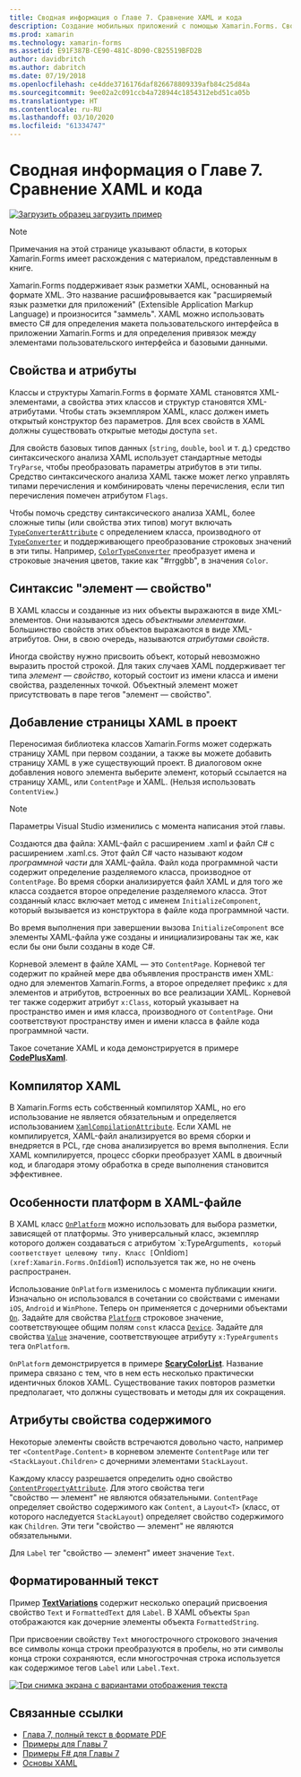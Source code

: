 ```yaml
---
title: Сводная информация о Главе 7. Сравнение XAML и кода
description: Создание мобильных приложений с помощью Xamarin.Forms. Сводная информация о Главе 7. Сравнение XAML и кода
ms.prod: xamarin
ms.technology: xamarin-forms
ms.assetid: E91F387B-CE90-481C-8D90-CB25519BFD2B
author: davidbritch
ms.author: dabritch
ms.date: 07/19/2018
ms.openlocfilehash: ce4dde3716176daf826678809339afb84c25d84a
ms.sourcegitcommit: 9ee02a2c091ccb4a728944c1854312ebd51ca05b
ms.translationtype: HT
ms.contentlocale: ru-RU
ms.lasthandoff: 03/10/2020
ms.locfileid: "61334747"
---
```

# <a name="summary-of-chapter-7-xaml-vs-code"></a>Сводная информация о Главе 7. Сравнение XAML и кода

[![Загрузить образец](~/media/shared/download.png) загрузить пример](https://github.com/xamarin/xamarin-forms-book-samples/tree/master/Chapter07)

> [!NOTE]
> Примечания на этой странице указывают области, в которых Xamarin.Forms имеет расхождения с материалом, представленным в книге.

Xamarin.Forms поддерживает язык разметки XAML, основанный на формате XML. Это название расшифровывается как "расширяемый язык разметки для приложений" (Extensible Application Markup Language) и произносится "заммель". XAML можно использовать вместо C# для определения макета пользовательского интерфейса в приложении Xamarin.Forms и для определения привязок между элементами пользовательского интерфейса и базовыми данными.

## <a name="properties-and-attributes"></a>Свойства и атрибуты

Классы и структуры Xamarin.Forms в формате XAML становятся XML-элементами, а свойства этих классов и структур становятся XML-атрибутами. Чтобы стать экземпляром XAML, класс должен иметь открытый конструктор без параметров. Для всех свойств в XAML должны существовать открытые методы доступа `set`.

Для свойств базовых типов данных (`string`, `double`, `bool` и т. д.) средство синтаксического анализа XAML использует стандартные методы `TryParse`, чтобы преобразовать параметры атрибутов в эти типы. Средство синтаксического анализа XAML также может легко управлять типами перечисления и комбинировать члены перечисления, если тип перечисления помечен атрибутом `Flags`.

Чтобы помочь средству синтаксического анализа XAML, более сложные типы (или свойства этих типов) могут включать [`TypeConverterAttribute`](xref:Xamarin.Forms.TypeConverterAttribute) с определением класса, производного от [`TypeConverter`](xref:Xamarin.Forms.TypeConverter) и поддерживающего преобразование строковых значений в эти типы. Например, [`ColorTypeConverter`](xref:Xamarin.Forms.ColorTypeConverter) преобразует имена и строковые значения цветов, такие как "#rrggbb", в значения `Color`.

## <a name="property-element-syntax"></a>Синтаксис "элемент — свойство"

В XAML классы и созданные из них объекты выражаются в виде XML-элементов. Они называются здесь *объектными элементами*. Большинство свойств этих объектов выражаются в виде XML-атрибутов. Они, в свою очередь, называются *атрибутами свойств*.

Иногда свойству нужно присвоить объект, который невозможно выразить простой строкой. Для таких случаев XAML поддерживает тег типа *элемент — свойство*, который состоит из имени класса и имени свойства, разделенных точкой. Объектный элемент может присутствовать в паре тегов "элемент — свойство".

## <a name="adding-a-xaml-page-to-your-project"></a>Добавление страницы XAML в проект

Переносимая библиотека классов Xamarin.Forms может содержать страницу XAML при первом создании, а также вы можете добавить страницу XAML в уже существующий проект. В диалоговом окне добавления нового элемента выберите элемент, который ссылается на страницу XAML, или `ContentPage` и XAML. (Нельзя использовать `ContentView`.)

> [!NOTE]
> Параметры Visual Studio изменились с момента написания этой главы.

Создаются два файла: XAML-файл с расширением .xaml и файл C# с расширением .xaml.cs. Этот файл C# часто называют *кодом программной части* для XAML-файла. Файл кода программной части содержит определение разделяемого класса, производное от `ContentPage`. Во время сборки анализируется файл XAML и для того же класса создается второе определение разделяемого класса. Этот созданный класс включает метод с именем `InitializeComponent`, который вызывается из конструктора в файле кода программной части.

Во время выполнения при завершении вызова `InitializeComponent` все элементы XAML-файла уже созданы и инициализированы так же, как если бы они были созданы в коде C#.

Корневой элемент в файле XAML — это `ContentPage`. Корневой тег содержит по крайней мере два объявления пространств имен XML: одно для элементов Xamarin.Forms, а второе определяет префикс `x` для элементов и атрибутов, встроенных во все реализации XAML. Корневой тег также содержит атрибут `x:Class`, который указывает на пространство имен и имя класса, производного от `ContentPage`. Они соответствуют пространству имен и имени класса в файле кода программной части.

Такое сочетание XAML и кода демонстрируется в примере [**CodePlusXaml**](https://github.com/xamarin/xamarin-forms-book-samples/tree/master/Chapter07).

## <a name="the-xaml-compiler"></a>Компилятор XAML

В Xamarin.Forms есть собственный компилятор XAML, но его использование не является обязательным и определяется использованием [`XamlCompilationAttribute`](xref:Xamarin.Forms.Xaml.XamlCompilationAttribute). Если XAML не компилируется, XAML-файл анализируется во время сборки и внедряется в PCL, где снова анализируется во время выполнения. Если XAML компилируется, процесс сборки преобразует XAML в двоичный код, и благодаря этому обработка в среде выполнения становится эффективнее.

## <a name="platform-specificity-in-the-xaml-file"></a>Особенности платформ в XAML-файле

В XAML класс [`OnPlatform`](xref:Xamarin.Forms.OnPlatform`1) можно использовать для выбора разметки, зависящей от платформы. Это универсальный класс, экземпляр которого должен создаваться с атрибутом `x:TypeArguments`, который соответствует целевому типу. Класс [`OnIdiom`](xref:Xamarin.Forms.OnIdiom`1) используется так же, но не очень распространен.

Использование `OnPlatform` изменилось с момента публикации книги. Изначально он использовался в сочетании со свойствами с именами `iOS`, `Android` и `WinPhone`. Теперь он применяется с дочерними объектами [`On`](xref:Xamarin.Forms.On). Задайте для свойства [`Platform`](xref:Xamarin.Forms.On.Platform) строковое значение, соответствующее общим полям `const` класса [`Device`](xref:Xamarin.Forms.Device). Задайте для свойства [`Value`](xref:Xamarin.Forms.On.Value) значение, соответствующее атрибуту `x:TypeArguments` тега `OnPlatform`.

`OnPlatform` демонстрируется в примере [**ScaryColorList**](https://github.com/xamarin/xamarin-forms-book-samples/tree/master/Chapter07/ScaryColorList). Название примера связано с тем, что в нем есть несколько практически идентичных блоков XAML. Существование таких повторов разметки предполагает, что должны существовать и методы для их сокращения.

## <a name="the-content-property-attributes"></a>Атрибуты свойства содержимого

Некоторые элементы свойств встречаются довольно часто, например тег `<ContentPage.Content>` в корневом элементе `ContentPage` или тег `<StackLayout.Children>` с дочерними элементами `StackLayout`.

Каждому классу разрешается определить одно свойство [`ContentPropertyAttribute`](xref:Xamarin.Forms.ContentPropertyAttribute). Для этого свойства теги "свойство — элемент" не являются обязательными. `ContentPage` определяет свойство содержимого как `Content`, а `Layout<T>` (класс, от которого наследуется `StackLayout`) определяет свойство содержимого как `Children`. Эти теги "свойство — элемент" не являются обязательными.

Для `Label` тег "свойство — элемент" имеет значение `Text`.

## <a name="formatted-text"></a>Форматированный текст

Пример [**TextVariations**](https://github.com/xamarin/xamarin-forms-book-samples/tree/master/Chapter07/TextVariations) содержит несколько операций присвоения свойство `Text` и `FormattedText` для `Label`. В XAML объекты `Span` отображаются как дочерние элементы объекта `FormattedString`.

 При присвоении свойству `Text` многострочного строкового значения все символы конца строки преобразуются в пробелы, но эти символы конца строки сохраняются, если многострочная строка используется как содержимое тегов `Label` или `Label.Text`.

 [![Три снимка экрана с вариантами отображения текста](images/ch07fg03-small.png "Варианты форматирования текста")](images/ch07fg03-large.png#lightbox "Варианты форматирования текста")

## <a name="related-links"></a>Связанные ссылки

- [Глава 7, полный текст в формате PDF](https://download.xamarin.com/developer/xamarin-forms-book/XamarinFormsBook-Ch07-Apr2016.pdf)
- [Примеры для Главы 7](https://github.com/xamarin/xamarin-forms-book-samples/tree/master/Chapter07)
- [Примеры F# для Главы 7](https://github.com/xamarin/xamarin-forms-book-samples/tree/master/Chapter07/FS/CodePlusXaml)
- [Основы XAML](~/xamarin-forms/xaml/xaml-basics/index.md)
